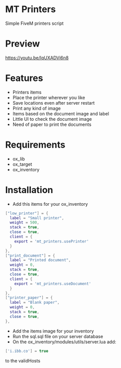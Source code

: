 # MT Printers
Simple FiveM printers script

# Preview
https://youtu.be/IqUXADVi6n8

# Features
- Printers items
- Place the printer wherever you like
- Save locations even after server restart
- Print any kind of image
- Items based on the document image and label
- Little UI to check the document image
- Need of paper to print the documents

# Requirements
- ox_lib
- ox_target
- ox_inventory

# Installation
- Add this items for your ox_inventory
```lua
["low_printer"] = {
  label = "Small printer",
  weight = 500,
  stack = true,
  close = true,
  client = {
    export = 'mt_printers.usePrinter'
  }
},
["print_document"] = {
  label = "Printed document",
  weight = 0,
  stack = true,
  close = true,
  client = {
    export = 'mt_printers.useDocument'
  }
},
["printer_paper"] = {
  label = "Blank paper",
  weight = 0,
  stack = true,
  close = true,
},
```
- Add the items image for your inventory <br>
- Run the sql.sql file on your server database <br>
- On the ox_inventory/modules/utils/server.lua add:
```lua
['i.ibb.co'] = true
```
to the validHosts

